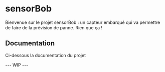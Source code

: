 # sensorBob
Bienvenue sur le projet sensorBob : un capteur embarqué qui va permettre de faire de la prévision de panne. Rien que ça !

## Documentation 

Ci-dessous la documentation du projet 

--- WIP ---
